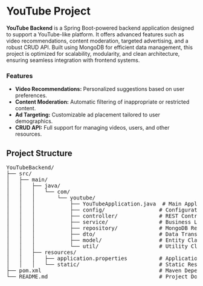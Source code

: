 # YouTube Project 
<strong>YouTube Backend</strong> is a Spring Boot-powered backend application designed to support a YouTube-like platform. 
It offers advanced features such as video recommendations, content moderation, targeted advertising, and a robust CRUD API. 
Built using MongoDB for efficient data management, this project is optimized for scalability, modularity, and clean architecture, 
ensuring seamless integration with frontend systems.

### Features
<ul>
    <li><strong>Video Recommendations:</strong> Personalized suggestions based on user preferences.</li>
    <li><strong>Content Moderation:</strong> Automatic filtering of inappropriate or restricted content.</li>
    <li><strong>Ad Targeting:</strong> Customizable ad placement tailored to user demographics.</li>
    <li><strong>CRUD API:</strong> Full support for managing videos, users, and other resources.</li>
</ul>

<h2>Project Structure</h2>
<pre>
YouTubeBackend/
├── src/
│   ├── main/
│   │   ├── java/
│   │   │   └── com/
│   │   │       └── youtube/
│   │   │           ├── YouTubeApplication.java  # Main Application Class
│   │   │           ├── config/                 # Configuration Classes
│   │   │           ├── controller/             # REST Controllers
│   │   │           ├── service/                # Business Logic Layer
│   │   │           ├── repository/             # MongoDB Repositories
│   │   │           ├── dto/                    # Data Transfer Objects
│   │   │           ├── model/                  # Entity Classes
│   │   │           └── util/                   # Utility Classes
│   │   ├── resources/
│   │   │   ├── application.properties          # Application Configurations
│   │   │   └── static/                         # Static Resources
├── pom.xml                                     # Maven Dependencies
└── README.md                                   # Project Documentation
</pre>
